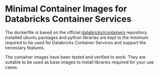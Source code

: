 # Minimal Container Images for Databricks Container Services

The dockerfile is based on the official
[databricks/containers](https://github.com/databricks/containers) repository.
Installed ubuntu packages and python libraries are kept to the minimum required
to be used for Databricks Container Services and support the necessary features.

The container images have been tested and verified to work.
They are suitable to be used as base images
to install libraries required for your use cases.

